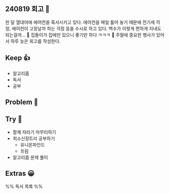 ## 240819 회고 💬
한 달 열대야에 에어컨을 혹사시키고 있다. 에어컨을 매일 틀어 놓기 때문에 전기세 걱정, 에어컨이 고장날까 하는 걱정 등을 수시로 하고 있다. 백수가 이렇게 편하게 지내도 되는걸까... 🤑 집돌이가 집에만 있으니 좋기만 하다 ㅋㅋㅋ 🤣 주말에 중요한 행사가 있어서 하루 늦은 회고를 작성한다. 
## Keep 👍
- 알고리즘
- 독서
- 공부

## Problem 🤢

## Try 🧚
- 함께 자라기 마무리하기
- 최소신장트리 공부하기
	- 유니온파인드
	- 프림
- 알고리즘 문제 풀이 

## Extras 😀


%% 독서 목록 %%